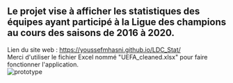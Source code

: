 ## Le projet vise à afficher les statistiques des équipes ayant participé à la Ligue des champions au cours des saisons de 2016 à 2020.
Lien du site web : https://youssefmhasni.github.io/LDC_Stat/    
Merci d'utiliser le fichier Excel nommé "UEFA_cleaned.xlsx" pour faire fonctionner l'application.    
![prototype](https://github.com/YoussefMhasni/LDC_Stat/assets/79026302/5b9a5d62-ce5f-482a-a985-f1483fb253e2)
